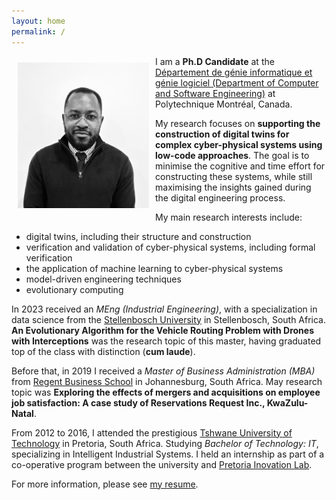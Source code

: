 ```yaml
---
layout: home
permalink: /
---
```

<img alt="Carlos Pambo" src="/assets/images/carlos_pambo-headshot.png" align="left" style="width:210px; margin: 10px 10px 10px 10px;" />

I am a **Ph.D Candidate** at the [Département de génie informatique et génie logiciel (Department of Computer and Software Engineering)](https://www.polymtl.ca/gigl/) at Polytechnique Montréal, Canada.

My research focuses on **supporting the construction of digital twins for complex cyber-physical systems using low-code approaches**. The goal is to minimise the cognitive and time effort for constructing these systems, while still maximising the insights gained during the digital engineering process.

My main research interests include:
* digital twins, including their structure and construction
* verification and validation of cyber-physical systems, including formal verification
* the application of machine learning to cyber-physical systems
* model-driven engineering techniques
* evolutionary computing

In 2023 received an _MEng (Industrial Engineering)_, with a specialization in data science from the [Stellenbosch University](https://www.sun.ac.za/english) in Stellenbosch, South Africa. **An Evolutionary Algorithm for the Vehicle Routing Problem with Drones with Interceptions** was the research topic of this master, having graduated top of the class with distinction (**cum laude**).

Before that, in 2019 I received a _Master of Business Administration (MBA)_ from [Regent Business School](https://regent.ac.za/) in Johannesburg, South Africa. May research topic was **Exploring the effects of mergers and acquisitions on employee job satisfaction: A case study of Reservations Request Inc., KwaZulu-Natal**.

From 2012 to 2016, I attended the prestigious [Tshwane University of Technology](https://www.tut.ac.za/) in Pretoria, South Africa. Studying _Bachelor of Technology: IT_, specializing in Intelligent Industrial Systems. I held an internship as part of a co-operative program between the university and [Pretoria Inovation Lab](https://www.theinnovationhub.com/). 

For more information, please see [my resume](assets/resume/carlos_pambo-resume.pdf).

